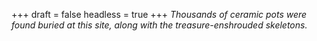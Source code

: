 
+++
draft = false
headless = true
+++
_Thousands of ceramic pots were found buried at this site, along with the treasure-enshrouded skeletons._
